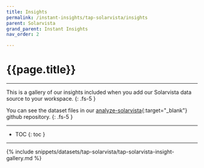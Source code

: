 ```yaml
---
title: Insights
permalink: /instant-insights/tap-solarvista/insights
parent: Solarvista
grand_parent: Instant Insights
nav_order: 2

---
```


# {{page.title}}

---

This is a gallery of our insights included when you add our Solarvista data source to your workspace.
{: .fs-5 }

You can see the dataset files in our [analyze-solarvista](https://github.com/Matatika/analyze-solarvista){:target="_blank"} github repository.
{: .fs-5 }

---

- TOC
{: toc }

---

{% include snippets/datasets/tap-solarvista/tap-solarvista-insight-gallery.md %}
